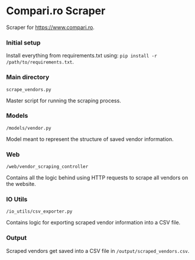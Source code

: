 # Compari.ro Scraper

Scraper for https://www.compari.ro.

### Initial setup
Install everything from requirements.txt using: `pip install -r /path/to/requirements.txt`.

### Main directory

`scrape_vendors.py`

Master script for running the scraping process.

### Models

`/models/vendor.py`

Model meant to represent the structure of saved vendor information.

### Web

`/web/vendor_scraping_controller`

Contains all the logic behind using HTTP requests to scrape all vendors on the website.

### IO Utils

`/io_utils/csv_exporter.py`

Contains logic for exporting scraped vendor information into a CSV file.

### Output

Scraped vendors get saved into a CSV file in `/output/scraped_vendors.csv`.
